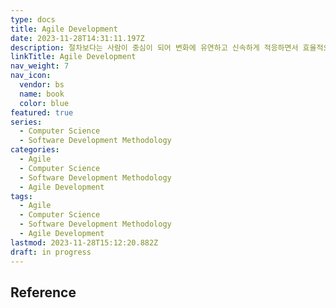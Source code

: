 ```yaml
---
type: docs
title: Agile Development
date: 2023-11-28T14:31:11.197Z
description: 절차보다는 사람이 중심이 되어 변화에 유연하고 신속하게 적응하면서 효율적으로 시스템을 개발할 수 있는 신속 적응적 경량 개발 방법론
linkTitle: Agile Development
nav_weight: 7
nav_icon:
  vendor: bs
  name: book
  color: blue
featured: true
series:
  - Computer Science
  - Software Development Methodology
categories:
  - Agile
  - Computer Science
  - Software Development Methodology
  - Agile Development
tags:
  - Agile
  - Computer Science
  - Software Development Methodology
  - Agile Development
lastmod: 2023-11-28T15:12:20.882Z
draft: in progress
---
```


## Reference
